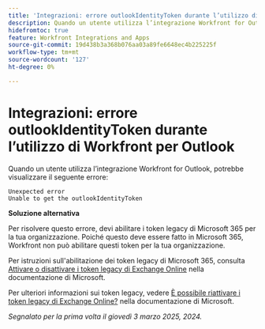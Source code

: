 ```yaml
---
title: 'Integrazioni: errore outlookIdentityToken durante l’utilizzo di Workfront per Outlook'
description: Quando un utente utilizza l’integrazione Workfront for Outlook, potrebbe visualizzare un errore.
hidefromtoc: true
feature: Workfront Integrations and Apps
source-git-commit: 19d438b3a368b076aa03a89fe6648ec4b225225f
workflow-type: tm+mt
source-wordcount: '127'
ht-degree: 0%

---
```



# Integrazioni: errore outlookIdentityToken durante l’utilizzo di Workfront per Outlook

Quando un utente utilizza l’integrazione Workfront for Outlook, potrebbe visualizzare il seguente errore:

```
Unexpected error
Unable to get the outlookIdentityToken
```

**Soluzione alternativa**


Per risolvere questo errore, devi abilitare i token legacy di Microsoft 365 per la tua organizzazione. Poiché questo deve essere fatto in Microsoft 365, Workfront non può abilitare questi token per la tua organizzazione.

Per istruzioni sull&#39;abilitazione dei token legacy di Microsoft 365, consulta [Attivare o disattivare i token legacy di Exchange Online](https://learn.microsoft.com/en-us/office/dev/add-ins/outlook/turn-exchange-tokens-on-off) nella documentazione di Microsoft.

Per ulteriori informazioni sui token legacy, vedere [È possibile riattivare i token legacy di Exchange Online?](https://learn.microsoft.com/en-us/office/dev/add-ins/outlook/faq-nested-app-auth-outlook-legacy-tokens#can-i-turn-exchange-online-legacy-tokens-back-on) nella documentazione di Microsoft.


_Segnalato per la prima volta il giovedì 3 marzo 2025, 2024._
